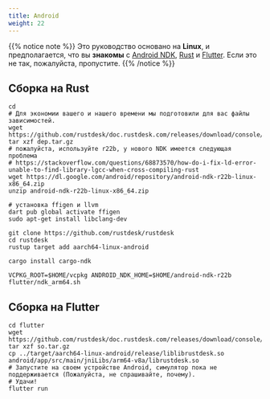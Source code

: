 ```yaml
---
title: Android
weight: 22
---
```


{{% notice note %}}
Это руководство основано на **Linux**, и предполагается, что вы **знакомы** с [Android NDK](https://developer.android.com/ndk/downloads), [Rust](https://rustup.rs/) и [Flutter](https://flutter.dev/). Если это не так, пожалуйста, пропустите.
{{% /notice %}}

## Сборка на Rust
```
cd
# Для экономии вашего и нашего времени мы подготовили для вас файлы зависимостей.
wget https://github.com/rustdesk/doc.rustdesk.com/releases/download/console/dep.tar.gz
tar xzf dep.tar.gz
# пожалуйста, используйте r22b, у нового NDK имеется следующая проблема
# https://stackoverflow.com/questions/68873570/how-do-i-fix-ld-error-unable-to-find-library-lgcc-when-cross-compiling-rust
wget https://dl.google.com/android/repository/android-ndk-r22b-linux-x86_64.zip
unzip android-ndk-r22b-linux-x86_64.zip

# установка ffigen и llvm 
dart pub global activate ffigen
sudo apt-get install libclang-dev

git clone https://github.com/rustdesk/rustdesk
cd rustdesk
rustup target add aarch64-linux-android 

cargo install cargo-ndk

VCPKG_ROOT=$HOME/vcpkg ANDROID_NDK_HOME=$HOME/android-ndk-r22b flutter/ndk_arm64.sh
```

## Сборка на Flutter

```
cd flutter
wget https://github.com/rustdesk/doc.rustdesk.com/releases/download/console/so.tar.gz
tar xzf so.tar.gz
cp ../target/aarch64-linux-android/release/liblibrustdesk.so android/app/src/main/jniLibs/arm64-v8a/librustdesk.so
# Запустите на своем устройстве Android, симулятор пока не поддерживается (Пожалуйста, не спрашивайте, почему).
# Удачи!
flutter run
```
